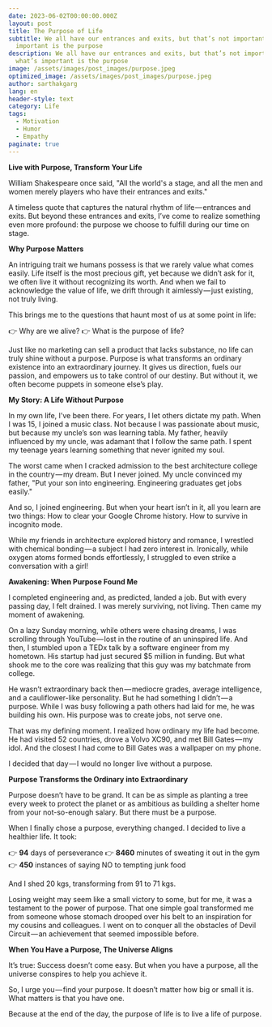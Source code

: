 ```yaml
---
date: 2023-06-02T00:00:00.000Z
layout: post
title: The Purpose of Life
subtitle: We all have our entrances and exits, but that’s not important, what’s
  important is the purpose
description: We all have our entrances and exits, but that’s not important,
  what’s important is the purpose
image: /assets/images/post_images/purpose.jpeg
optimized_image: /assets/images/post_images/purpose.jpeg
author: sarthakgarg
lang: en
header-style: text
category: Life
tags:
  - Motivation
  - Humor
  - Empathy
paginate: true
---
```

**Live with Purpose, Transform Your Life**

William Shakespeare once said, "All the world's a stage, and all the men and women merely players who have their entrances and exits."

A timeless quote that captures the natural rhythm of life — entrances and exits. But beyond these entrances and exits, I’ve come to realize something even more profound: the purpose we choose to fulfill during our time on stage.

**Why Purpose Matters**

An intriguing trait we humans possess is that we rarely value what comes easily. Life itself is the most precious gift, yet because we didn’t ask for it, we often live it without recognizing its worth. And when we fail to acknowledge the value of life, we drift through it aimlessly — just existing, not truly living.

This brings me to the questions that haunt most of us at some point in life:

👉 Why are we alive?
👉 What is the purpose of life?

Just like no marketing can sell a product that lacks substance, no life can truly shine without a purpose. Purpose is what transforms an ordinary existence into an extraordinary journey. It gives us direction, fuels our passion, and empowers us to take control of our destiny. But without it, we often become puppets in someone else’s play.

**My Story: A Life Without Purpose**

In my own life, I’ve been there. For years, I let others dictate my path. When I was 15, I joined a music class. Not because I was passionate about music, but because my uncle’s son was learning tabla. My father, heavily influenced by my uncle, was adamant that I follow the same path. I spent my teenage years learning something that never ignited my soul.

The worst came when I cracked admission to the best architecture college in the country — my dream. But I never joined. My uncle convinced my father, "Put your son into engineering. Engineering graduates get jobs easily."

And so, I joined engineering. But when your heart isn’t in it, all you learn are two things: How to clear your Google Chrome history. How to survive in incognito mode.

While my friends in architecture explored history and romance, I wrestled with chemical bonding — a subject I had zero interest in. Ironically, while oxygen atoms formed bonds effortlessly, I struggled to even strike a conversation with a girl!

**Awakening: When Purpose Found Me**

I completed engineering and, as predicted, landed a job. But with every passing day, I felt drained. I was merely surviving, not living. Then came my moment of awakening.

On a lazy Sunday morning, while others were chasing dreams, I was scrolling through YouTube — lost in the routine of an uninspired life. And then, I stumbled upon a TEDx talk by a software engineer from my hometown. His startup had just secured $5 million in funding. But what shook me to the core was realizing that this guy was my batchmate from college.

He wasn’t extraordinary back then — mediocre grades, average intelligence, and a cauliflower-like personality. But he had something I didn’t — a purpose. While I was busy following a path others had laid for me, he was building his own. His purpose was to create jobs, not serve one.

That was my defining moment. I realized how ordinary my life had become. He had visited 52 countries, drove a Volvo XC90, and met Bill Gates — my idol. And the closest I had come to Bill Gates was a wallpaper on my phone.

I decided that day — I would no longer live without a purpose.

**Purpose Transforms the Ordinary into Extraordinary**

Purpose doesn’t have to be grand. It can be as simple as planting a tree every week to protect the planet or as ambitious as building a shelter home from your not-so-enough salary. But there must be a purpose.

When I finally chose a purpose, everything changed. I decided to live a healthier life. It took:

👉 **94** days of perseverance
👉 **8460** minutes of sweating it out in the gym
👉 **450** instances of saying NO to tempting junk food

And I shed 20 kgs, transforming from 91 to 71 kgs.

Losing weight may seem like a small victory to some, but for me, it was a testament to the power of purpose. That one simple goal transformed me from someone whose stomach drooped over his belt to an inspiration for my cousins and colleagues. I went on to conquer all the obstacles of Devil Circuit — an achievement that seemed impossible before.

**When You Have a Purpose, The Universe Aligns**

It’s true: Success doesn’t come easy. But when you have a purpose, all the universe conspires to help you achieve it.

So, I urge you — find your purpose. It doesn’t matter how big or small it is. What matters is that you have one.

Because at the end of the day, the purpose of life is to live a life of purpose.